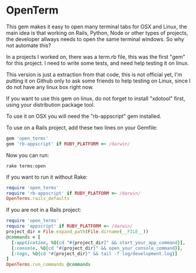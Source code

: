 # OpenTerm

This gem makes it easy to open many terminal tabs for OSX and Linux, the main idea is that working on Rails, Python, Node or other types of projects, the developer allways needs to open the same terminal windows. So why not automate this?

In a projects I worked on, there was a term.rb file, this was the first "gem" for this project. I need to write some tests, and need help testing it on linux.

This version is just a extraction from that code, this is not official yet, I'm putting it on Github only to ask some friends to help testing on Linux, since I do not have any linux box right now.

If you want to use this gem on linux, do not forget to install "xdotool" first, using your distribution package tool.

To use it on OSX you will need the "rb-appscript" gem installed.

To use on a Rails project, add these two lines on your Gemfile:

```ruby
gem 'open_terms'
gem 'rb-appscript' if RUBY_PLATFORM =~ /darwin/
```

Now you can run:

```
rake terms:open
```

If you want to run it without Rake:

```ruby
require 'open_terms'
require 'rb-appscript' if RUBY_PLATFORM =~ /darwin/
OpenTerms.rails_defaults
```

If you are not in a Rails project:

```ruby
require 'open_terms'
require 'appscript' if RUBY_PLATFORM =~ /darwin/
project_dir = File.expand_path(File.dirname(__FILE__))
@commands = [
  [:application, %Q{cd "#{project_dir}" && start_your_app_command}],
  [:console, %Q{cd "#{project_dir}" && open_your_console_command}],
  [:logs, %Q{cd "#{project_dir}" && tail -f log/development.log}]
]
OpenTerms.run_commands @commands
```

